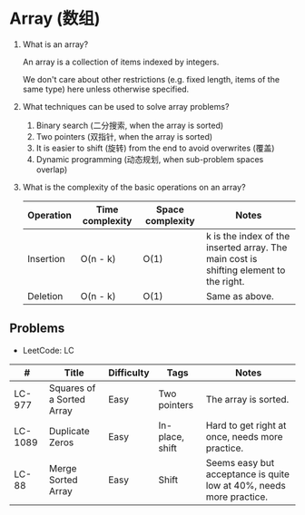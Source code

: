 # Array (数组)

1. What is an array?

   An array is a collection of items indexed by integers.

   We don't care about other restrictions (e.g. fixed length, items of the same type) here unless otherwise specified.

1. What techniques can be used to solve array problems?

   1. Binary search (二分搜索, when the array is sorted)
   1. Two pointers (双指针, when the array is sorted)
   1. It is easier to shift (旋转) from the end to avoid overwrites (覆盖)
   1. Dynamic programming (动态规划, when sub-problem spaces overlap)
   
1. What is the complexity of the basic operations on an array?

   | Operation | Time complexity | Space complexity | Notes |
   | --- | --- | --- | --- |
   | Insertion | O(n - k) | O(1) | k is the index of the inserted array. The main cost is shifting element to the right. |
   | Deletion | O(n - k) | O(1) | Same as above. |

## Problems

- LeetCode: LC

| # | Title | Difficulty | Tags | Notes |
| --- | --- | --- | --- | --- |
| LC-977 | Squares of a Sorted Array | Easy | Two pointers | The array is sorted. |
| LC-1089 | Duplicate Zeros | Easy | In-place, shift | Hard to get right at once, needs more practice. |
| LC-88 | Merge Sorted Array | Easy | Shift | Seems easy but acceptance is quite low at 40%, needs more practice. |
